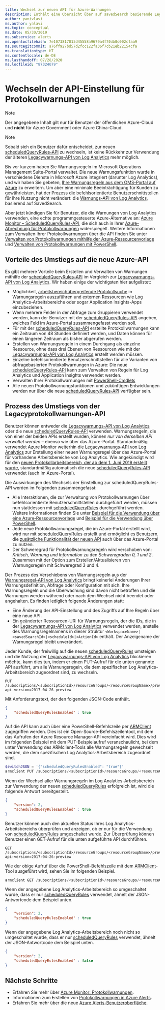 ```yaml
---
title: Wechsel zur neuen API für Azure-Warnungen
description: Enthält eine Übersicht über auf savedSearch basierende Legacywarnungen-API von Log Analytics und den Prozess zum Umsteigen auf die neue ScheduledQueryRules-API mit Details zu allgemeinen Kundenbedenken.
author: yanivlavi
ms.author: yalavi
ms.topic: conceptual
ms.date: 05/30/2019
ms.subservice: alerts
ms.openlocfilehash: 7e1073817013d45558a9679a4f70db0c002cfaa9
ms.sourcegitcommit: a76ff927bd57d2fcc122fa36f7cb21eb22154cfa
ms.translationtype: HT
ms.contentlocale: de-DE
ms.lasthandoff: 07/28/2020
ms.locfileid: "87324079"
---
```

# <a name="switch-api-preference-for-log-alerts"></a>Wechseln der API-Einstellung für Protokollwarnungen

> [!NOTE]
> Der angegebene Inhalt gilt nur für Benutzer der öffentlichen Azure-Cloud und **nicht** für Azure Government oder Azure China-Cloud.  

> [!NOTE]
> Sobald sich ein Benutzer dafür entscheidet, zur neuen [scheduledQueryRules-API](/rest/api/monitor/scheduledqueryrules) zu wechseln, ist keine Rückkehr zur Verwendung der älteren [Legacywarnungs-API von Log Analytics](api-alerts.md) mehr möglich.

Bis vor kurzem haben Sie Warnungsregeln im Microsoft Operations Management Suite-Portal verwaltet. Die neue Warnungsfunktion wurde in verschiedene Dienste in Microsoft Azure integriert (darunter Log Analytics), und wir haben Sie gebeten, [Ihre Warnungsregeln aus dem OMS-Portal auf Azure](./alerts-unified-log.md) zu erweitern. Um aber eine minimale Beeinträchtigung für Kunden zu gewährleisten, hat der Prozess die befehlsorientierte Benutzerschnittstellen für ihre Nutzung nicht verändert: die [Warnungs-API von Log Analytics](api-alerts.md), basierend auf SavedSearch.

Aber jetzt kündigen Sie für Benutzer, die die Warnungen von Log Analytics verwenden, eine echte programmgesteuerte Azure-Alternative an: [Azure Monitor – ScheduledQueryRules-API](/rest/api/monitor/scheduledqueryrules), die sich auch in Ihrer [Azure-Abrechnung für Protokollwarnungen](alerts-unified-log.md#pricing-and-billing-of-log-alerts) widerspiegelt. Weitere Informationen zum Verwalten Ihrer Protokollwarnungen über die API finden Sie unter [Verwalten von Protokollwarnungen mithilfe der Azure-Ressourcenvorlage](alerts-log.md#managing-log-alerts-using-azure-resource-template) und [Verwalten von Protokollwarnungen mit PowerShell](alerts-log.md#managing-log-alerts-using-powershell).

## <a name="benefits-of-switching-to-new-azure-api"></a>Vorteile des Umstiegs auf die neue Azure-API

Es gibt mehrere Vorteile beim Erstellen und Verwalten von Warnungen mithilfe der [scheduledQueryRules-API](/rest/api/monitor/scheduledqueryrules) im Vergleich zur [Legacywarnungs-API von Log Analytics](api-alerts.md). Wir haben einige der wichtigsten hier aufgelistet:

- Möglichkeit, [arbeitsbereichübergreifende Protokollsuche](../log-query/cross-workspace-query.md) in Warnungsregeln auszuführen und externen Ressourcen wie Log Analytics-Arbeitsbereiche oder sogar Application Insights-Apps einzubeziehen.
- Wenn mehrere Felder in der Abfrage zum Gruppieren verwendet werden, kann der Benutzer mit der [scheduledQueryRules-API](/rest/api/monitor/scheduledqueryrules) angeben, welches Feld im Azure-Portal zusammengefasst werden soll.
- Für mit der [scheduledQueryRules-API](/rest/api/monitor/scheduledqueryrules) erstellte Protokollwarnungen kann ein Zeitraum von 48 Stunden definiert werden, und Daten können für einen längeren Zeitraum als bisher abgerufen werden.
- Erstellen von Warnungsregeln in einem Durchgang als einzelne Ressource, ohne dass drei Ebenen von Ressourcen wie mit der [Legacywarnungs-API von Log Analytics](api-alerts.md) erstellt werden müssen.
- Einzelne befehlsorientierte Benutzerschnittstellen für alle Varianten von abfragebasierten Protokollwarnungen in Azure: Die neue [scheduledQueryRules-API](/rest/api/monitor/scheduledqueryrules) kann zum Verwalten von Regeln für Log Analytics und Application Insights verwendet werden.
- Verwalten Ihrer Protokollwarnungen mit [PowerShell-Cmdlets](alerts-log.md#managing-log-alerts-using-powershell)
- Alle neuen Protokollwarnungsfunktionen und zukünftigen Entwicklungen werden nur über die neue [scheduledQueryRules-API](/rest/api/monitor/scheduledqueryrules) verfügbar sein.

## <a name="process-of-switching-from-legacy-log-alerts-api"></a>Prozess des Umstiegs von der Legacyprotokollwarnungen-API

Benutzer können entweder die [Legacywarnungs-API von Log Analytics](api-alerts.md) oder die neue [scheduledQueryRules-API](/rest/api/monitor/scheduledqueryrules) verwenden. Warnungsregeln, die von einer der beiden APIs erstellt wurden, können *nur von derselben API verwaltet werden* – ebenso wie über das Azure-Portal. Standardmäßig verwendet Azure Monitor weiterhin die [Legacywarnungs-API von Log Analytics](api-alerts.md) zur Erstellung einer neuen Warnungsregel über das Azure-Portal für vorhandene Arbeitsbereiche von Log Analytics. Wie angekündigt wird für den [neuen Protokollarbeitsbereich, der ab dem 1. Juni 2019 erstellt wurde](https://azure.microsoft.com/updates/switch-api-preference-log-alerts/), standardmäßig automatisch die neue [scheduledQueryRules-API](/rest/api/monitor/scheduledqueryrules) verwendet (auch im Azure-Portal).

Die Auswirkungen des Wechsels der Einstellung zur scheduledQueryRules-API werden im Folgenden zusammengefasst:

- Alle Interaktionen, die zur Verwaltung von Protokollwarnungen über befehlsorientierte Benutzerschnittstellen durchgeführt werden, müssen nun stattdessen mit [scheduledQueryRules](/rest/api/monitor/scheduledqueryrules) durchgeführt werden. Weitere Informationen finden Sie unter [Beispiel für die Verwendung über eine Azure-Ressourcenvorlage](alerts-log.md#managing-log-alerts-using-azure-resource-template) und [Beispiel für die Verwendung über PowerShell](alerts-log.md#managing-log-alerts-using-powershell).
- Jede neue Protokollwarnungsregel, die im Azure-Portal erstellt wird, wird nur mit [scheduledQueryRules](/rest/api/monitor/scheduledqueryrules) erstellt und ermöglicht es Benutzern, die [zusätzliche Funktionalität der neuen API](#benefits-of-switching-to-new-azure-api) auch über das Azure-Portal zu nutzen.
- Der Schweregrad für Protokollwarnungsregeln wird verschoben von: *Kritisch, Warnung und Information* zu den *Schweregraden 0, 1 und 2*. Zusammen mit der Option zum Erstellen/Aktualisieren von Warnungsregeln mit Schweregrad 3 und 4.

Der Prozess des Verschiebens von Warnungsregeln aus der [Warnungsregel-API von Log Analytics](api-alerts.md) bringt keinerlei Änderungen Ihrer Warnungsdefinition, Abfrage oder Konfiguration mit sich. Ihre Warnungsregeln und die Überwachung sind davon nicht betroffen und die Warnungen werden während oder nach dem Wechsel nicht beendet oder angehalten. Es finden lediglich folgende Änderungen statt:

- Eine Änderung der API-Einstellung und des Zugriffs auf Ihre Regeln über eine neue API.
- Ein geänderter Ressourcen-URI für Warnungsregeln, der die IDs, die in der [Legacywarnungs-API von Log Analytics](api-alerts.md) verwendet werden, anstelle des Warnungsregelnamens in dieser Struktur `<WorkspaceName>|<savedSearchId>|<scheduleId>|<ActionId>` enthält. Der Anzeigename der Warnungsregel bleibt unverändert.

Jeder Kunde, der freiwillig auf die neuen [scheduledQueryRules](/rest/api/monitor/scheduledqueryrules) umsteigen und die Nutzung der [Legacywarnungs-API von Log Analytics](api-alerts.md) blockieren möchte, kann dies tun, indem er einen PUT-Aufruf für die unten genannte API ausführt, um alle Warnungsregeln, die dem spezifischen Log Analytics-Arbeitsbereich zugeordnet sind, zu wechseln.

```
PUT /subscriptions/<subscriptionId>/resourceGroups/<resourceGroupName>/providers/Microsoft.OperationalInsights/workspaces/<workspaceName>/alertsversion?api-version=2017-04-26-preview
```

Mit Anforderungstext, der den folgenden JSON-Code enthält.

```json
{
    "scheduledQueryRulesEnabled" : true
}
```

Auf die API kann auch über eine PowerShell-Befehlszeile per [ARMClient](https://github.com/projectkudu/ARMClient) zugegriffen werden. Dies ist ein Open-Source-Befehlszeilentool, mit dem das Aufrufen der Azure Resource Manager-API vereinfacht wird. Dies wird im folgenden Beispiel mit dem PUT-Beispielaufruf veranschaulicht, bei dem unter Verwendung des ARMclient-Tools alle Warnungsregeln gewechselt werden, die dem spezifischen Log Analytics-Arbeitsbereich zugeordnet sind.

```powershell
$switchJSON = '{"scheduledQueryRulesEnabled": "true"}'
armclient PUT /subscriptions/<subscriptionId>/resourceGroups/<resourceGroupName>/providers/Microsoft.OperationalInsights/workspaces/<workspaceName>/alertsversion?api-version=2017-04-26-preview $switchJSON
```

Wenn der Wechsel aller Warnungsregeln im Log Analytics-Arbeitsbereich zur Verwendung der neuen [scheduledQueryRules](/rest/api/monitor/scheduledqueryrules) erfolgreich ist, wird die folgende Antwort bereitgestellt.

```json
{
    "version": 2,
    "scheduledQueryRulesEnabled" : true
}
```

Benutzer können auch den aktuellen Status Ihres Log Analytics-Arbeitsbereichs überprüfen und anzeigen, ob er nur für die Verwendung von [scheduledQueryRules](/rest/api/monitor/scheduledqueryrules) umgeschaltet wurde. Zur Überprüfung können Benutzer einen GET-Aufruf für die unten aufgeführte API durchführen.

```
GET /subscriptions/<subscriptionId>/resourceGroups/<resourceGroupName>/providers/Microsoft.OperationalInsights/workspaces/<workspaceName>/alertsversion?api-version=2017-04-26-preview
```

Wie der obige Aufruf über die PowerShell-Befehlszeile mit dem [ARMClient](https://github.com/projectkudu/ARMClient)-Tool ausgeführt wird, sehen Sie im folgenden Beispiel.

```powershell
armclient GET /subscriptions/<subscriptionId>/resourceGroups/<resourceGroupName>/providers/Microsoft.OperationalInsights/workspaces/<workspaceName>/alertsversion?api-version=2017-04-26-preview
```

Wenn der angegebene Log Analytics-Arbeitsbereich so umgeschaltet wurde, dass er nur [scheduledQueryRules](/rest/api/monitor/scheduledqueryrules) verwendet, ähnelt der JSON-Antwortcode dem Beispiel unten.

```json
{
    "version": 2,
    "scheduledQueryRulesEnabled" : true
}
```
Wenn der angegebene Log Analytics-Arbeitsbereich noch nicht so umgeschaltet wurde, dass er nur [scheduledQueryRules](/rest/api/monitor/scheduledqueryrules) verwendet, ähnelt der JSON-Antwortcode dem Beispiel unten.

```json
{
    "version": 2,
    "scheduledQueryRulesEnabled" : false
}
```

## <a name="next-steps"></a>Nächste Schritte

- Erfahren Sie mehr über [Azure Monitor: Protokollwarnungen](alerts-unified-log.md).
- Informationen zum Erstellen von [Protokollwarnungen in Azure Alerts](alerts-log.md).
- Erfahren Sie mehr über die neue [Azure Alerts-Benutzeroberfläche](./alerts-overview.md).

